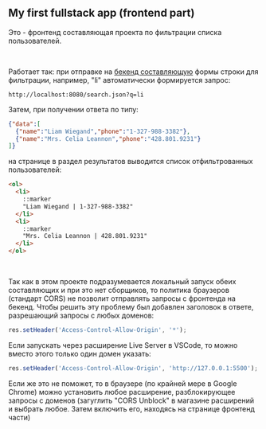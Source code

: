 ## My first fullstack app (frontend part)

Это - фронтенд составляющая проекта по фильтрации списка пользователей.

<br>

Работает так: при отправке на [бекенд составляющую](https://github.com/Auzmit/My_FullStack-App-backend-part/edit/main/README.md) формы строки для фильтрации, например, "li" автоматически формируется запрос:
```
http://localhost:8080/search.json?q=li
```

Затем, при получении ответа по типу:
```json
{"data":[
  {"name":"Liam Wiegand","phone":"1-327-988-3382"},
  {"name":"Mrs. Celia Leannon","phone":"428.801.9231"}
]}
```

на странице в раздел результатов выводится список отфильтрованных пользователей:
```html
<ol>
  <li>
    ::marker
    "Liam Wiegand | 1-327-988-3382"
  </li>
  <li>
    ::marker
    "Mrs. Celia Leannon | 428.801.9231"
  </li>
</ol>
```

<br>

Так как в этом проекте подразумевается локальный запуск обеих составляющих и при это нет сборщиков, то политика браузеров (стандарт CORS) не позволит отправлять запросы с фронтенда на бекенд.
Чтобы решить эту проблему был добавлен заголовок в ответе, разрешающий запросы с любых доменов:

```js
res.setHeader('Access-Control-Allow-Origin', '*');
```

Если запускать через расширение Live Server в VSCode, то можно вместо этого только один домен указать:
```js
res.setHeader('Access-Control-Allow-Origin', 'http://127.0.0.1:5500');
```

Если же это не поможет, то в браузере (по крайней мере в Google Chrome) можно установить любое расширение, разблокирующее запросы с доменов
(загуглить "CORS Unblock" в магазине расширений и выбрать любое. Затем включить его, находясь на странице фронтенд части)
